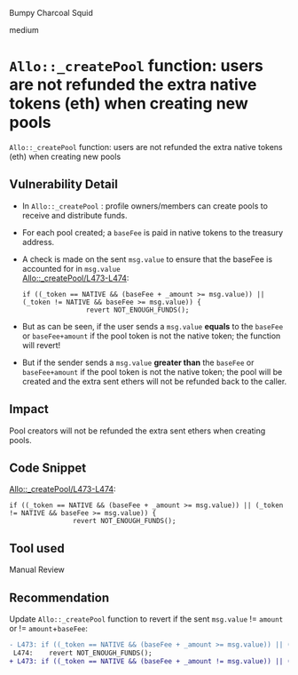 Bumpy Charcoal Squid

medium

# `Allo::_createPool` function: users are not refunded the extra native tokens (eth) when creating new pools

`Allo::_createPool` function: users are not refunded the extra native tokens (eth) when creating new pools

## Vulnerability Detail

- In `Allo::_createPool` : profile owners/members can create pools to receive and distribute funds.

- For each pool created; a `baseFee` is paid in native tokens to the treasury address.

- A check is made on the sent `msg.value` to ensure that the baseFee is accounted for in `msg.value`  
  [Allo::\_createPool/L473-L474](https://github.com/sherlock-audit/2023-09-Gitcoin/blob/6430c8004017e96ae2f5aac365bdefd0b6eeea72/allo-v2/contracts/core/Allo.sol#L473-L474):
  ```solidity
  if ((_token == NATIVE && (baseFee + _amount >= msg.value)) || (_token != NATIVE && baseFee >= msg.value)) {
                  revert NOT_ENOUGH_FUNDS();
  ```
- But as can be seen, if the user sends a `msg.value` **equals** to the `baseFee` or `baseFee+amount` if the pool token is not the native token; the function will revert!

- But if the sender sends a `msg.value` **greater than** the `baseFee` or `baseFee+amount` if the pool token is not the native token; the pool will be created and the extra sent ethers will not be refunded back to the caller.

## Impact

Pool creators will not be refunded the extra sent ethers when creating pools.

## Code Snippet

[Allo::\_createPool/L473-L474](https://github.com/sherlock-audit/2023-09-Gitcoin/blob/6430c8004017e96ae2f5aac365bdefd0b6eeea72/allo-v2/contracts/core/Allo.sol#L473-L474):

```solidity
if ((_token == NATIVE && (baseFee + _amount >= msg.value)) || (_token != NATIVE && baseFee >= msg.value)) {
                revert NOT_ENOUGH_FUNDS();
```

## Tool used

Manual Review

## Recommendation

Update `Allo::_createPool` function to revert if the sent `msg.value` != `amount` or != `amount`+`baseFee`:

```diff
- L473: if ((_token == NATIVE && (baseFee + _amount >= msg.value)) || (_token != NATIVE && baseFee >= msg.value)) {
 L474:    revert NOT_ENOUGH_FUNDS();
+ L473: if ((_token == NATIVE && (baseFee + _amount != msg.value)) || (_token != NATIVE && baseFee != msg.value)) {
```